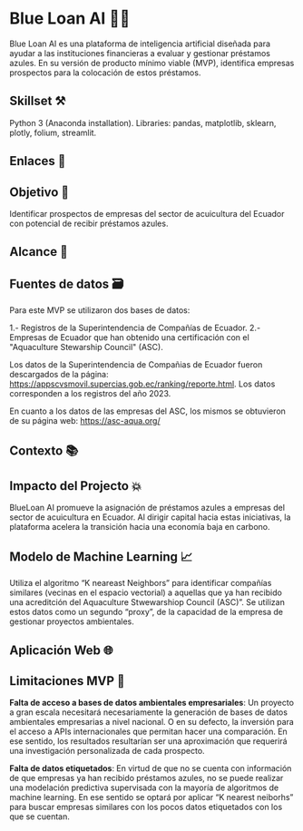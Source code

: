 # Blue Loan AI 🌊💲

Blue Loan AI es una plataforma de inteligencia artificial diseñada para ayudar a las instituciones financieras a evaluar y gestionar préstamos azules. 
En su versión de producto mínimo viable (MVP), identifica empresas prospectos para la colocación de estos préstamos.

## Skillset ⚒️

Python 3 (Anaconda installation). Libraries: pandas, matplotlib, sklearn, plotly, folium, streamlit.

## Enlaces 🔗

## Objetivo 🎯

Identificar prospectos de empresas del sector de acuicultura del Ecuador con potencial de recibir préstamos azules.

## Alcance 📐

## Fuentes de datos 🗃️

Para este MVP se utilizaron dos bases de datos:

1.- Registros de la Superintendencia de Compañías de Ecuador.
2.- Empresas de Ecuador que han obtenido una certificación con el "Aquaculture Stewarship Council" (ASC).

Los datos de la Superintendencia de Compañias de Ecuador fueron descargados de la página: https://appscvsmovil.supercias.gob.ec/ranking/reporte.html. Los datos corresponden a los registros del año 2023.

En cuanto a los datos de las empresas del ASC, los mismos se obtuvieron de su página web: https://asc-aqua.org/

## Contexto 📚

## Impacto del Projecto 💥

BlueLoan AI promueve la asignación de préstamos azules a empresas del sector de acuicultura en Ecuador. 
Al dirigir capital hacia estas iniciativas, la plataforma acelera la transición hacia una economía baja en carbono.

## Modelo de Machine Learning 📈

Utiliza el algoritmo “K neareast Neighbors” para identificar compañías similares (vecinas en el espacio vectorial) 
a aquellas que ya han recibido una acreditción del Aquaculture Stwewarshiop Council (ASC)”. 
Se utilizan estos datos como un segundo “proxy”, de la capacidad de la empresa de gestionar proyectos ambientales.

## Aplicación Web 🌐

## Limitaciones MVP 🚦

**Falta de acceso a bases de datos ambientales empresariales**: Un proyecto a gran escala necesitará necesariamente la generación 
de bases de datos ambientales empresarias a nivel nacional. O en su defecto, la inversión para el acceso a APIs internacionales que permitan 
hacer una comparación. En ese sentido, los resultados resultarían ser una aproximación que requerirá una investigación personalizada de cada prospecto. 

**Falta de datos etiquetados**: En virtud de que no se cuenta con información de que empresas ya han recibido préstamos azules, 
no se puede realizar una modelación predictiva supervisada con la mayoría de algoritmos de machine learning. 
En ese sentido se optará por aplicar “K nearest neiborhs” para buscar empresas similares con los pocos datos etiquetados con los que se cuentan.
